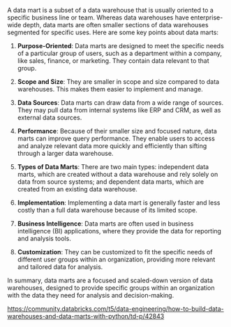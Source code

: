 A data mart is a subset of a data warehouse that is usually oriented to a specific business line or team. Whereas data warehouses have enterprise-wide depth, data marts are often smaller sections of data warehouses segmented for specific uses. Here are some key points about data marts:

1. **Purpose-Oriented**: Data marts are designed to meet the specific needs of a particular group of users, such as a department within a company, like sales, finance, or marketing. They contain data relevant to that group.

2. **Scope and Size**: They are smaller in scope and size compared to data warehouses. This makes them easier to implement and manage.

3. **Data Sources**: Data marts can draw data from a wide range of sources. They may pull data from internal systems like ERP and CRM, as well as external data sources.

4. **Performance**: Because of their smaller size and focused nature, data marts can improve query performance. They enable users to access and analyze relevant data more quickly and efficiently than sifting through a larger data warehouse.

5. **Types of Data Marts**: There are two main types: independent data marts, which are created without a data warehouse and rely solely on data from source systems; and dependent data marts, which are created from an existing data warehouse.

6. **Implementation**: Implementing a data mart is generally faster and less costly than a full data warehouse because of its limited scope.

7. **Business Intelligence**: Data marts are often used in business intelligence (BI) applications, where they provide the data for reporting and analysis tools.

8. **Customization**: They can be customized to fit the specific needs of different user groups within an organization, providing more relevant and tailored data for analysis.

In summary, data marts are a focused and scaled-down version of data warehouses, designed to provide specific groups within an organization with the data they need for analysis and decision-making.

https://community.databricks.com/t5/data-engineering/how-to-build-data-warehouses-and-data-marts-with-python/td-p/42843


